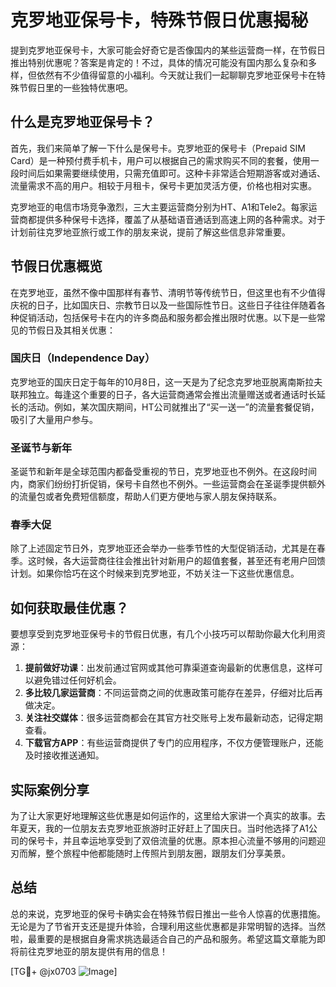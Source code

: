 # 克罗地亚保号卡，特殊节假日优惠揭秘

提到克罗地亚保号卡，大家可能会好奇它是否像国内的某些运营商一样，在节假日推出特别优惠呢？答案是肯定的！不过，具体的情况可能没有国内那么复杂和多样，但依然有不少值得留意的小福利。今天就让我们一起聊聊克罗地亚保号卡在特殊节假日里的一些独特优惠吧。

## 什么是克罗地亚保号卡？

首先，我们来简单了解一下什么是保号卡。克罗地亚的保号卡（Prepaid SIM Card）是一种预付费手机卡，用户可以根据自己的需求购买不同的套餐，使用一段时间后如果需要继续使用，只需充值即可。这种卡非常适合短期游客或对通话、流量需求不高的用户。相较于月租卡，保号卡更加灵活方便，价格也相对实惠。

克罗地亚的电信市场竞争激烈，三大主要运营商分别为HT、A1和Tele2。每家运营商都提供多种保号卡选择，覆盖了从基础语音通话到高速上网的各种需求。对于计划前往克罗地亚旅行或工作的朋友来说，提前了解这些信息非常重要。

## 节假日优惠概览

在克罗地亚，虽然不像中国那样有春节、清明节等传统节日，但这里也有不少值得庆祝的日子，比如国庆日、宗教节日以及一些国际性节日。这些日子往往伴随着各种促销活动，包括保号卡在内的许多商品和服务都会推出限时优惠。以下是一些常见的节假日及其相关优惠：

### 国庆日（Independence Day）

克罗地亚的国庆日定于每年的10月8日，这一天是为了纪念克罗地亚脱离南斯拉夫联邦独立。每逢这个重要的日子，各大运营商通常会推出流量赠送或者通话时长延长的活动。例如，某次国庆期间，HT公司就推出了“买一送一”的流量套餐促销，吸引了大量用户参与。

### 圣诞节与新年

圣诞节和新年是全球范围内都备受重视的节日，克罗地亚也不例外。在这段时间内，商家们纷纷打折促销，保号卡自然也不例外。一些运营商会在圣诞季提供额外的流量包或者免费短信额度，帮助人们更方便地与家人朋友保持联系。

### 春季大促

除了上述固定节日外，克罗地亚还会举办一些季节性的大型促销活动，尤其是在春季。这时候，各大运营商往往会推出针对新用户的超值套餐，甚至还有老用户回馈计划。如果你恰巧在这个时候来到克罗地亚，不妨关注一下这些优惠信息。

## 如何获取最佳优惠？

要想享受到克罗地亚保号卡的节假日优惠，有几个小技巧可以帮助你最大化利用资源：

1. **提前做好功课**：出发前通过官网或其他可靠渠道查询最新的优惠信息，这样可以避免错过任何好机会。
2. **多比较几家运营商**：不同运营商之间的优惠政策可能存在差异，仔细对比后再做决定。
3. **关注社交媒体**：很多运营商都会在其官方社交账号上发布最新动态，记得定期查看。
4. **下载官方APP**：有些运营商提供了专门的应用程序，不仅方便管理账户，还能及时接收推送通知。

## 实际案例分享

为了让大家更好地理解这些优惠是如何运作的，这里给大家讲一个真实的故事。去年夏天，我的一位朋友去克罗地亚旅游时正好赶上了国庆日。当时他选择了A1公司的保号卡，并且幸运地享受到了双倍流量的优惠。原本担心流量不够用的问题迎刃而解，整个旅程中他都能随时上传照片到朋友圈，跟朋友们分享美景。

## 总结

总的来说，克罗地亚的保号卡确实会在特殊节假日推出一些令人惊喜的优惠措施。无论是为了节省开支还是提升体验，合理利用这些优惠都是非常明智的选择。当然啦，最重要的是根据自身需求挑选最适合自己的产品和服务。希望这篇文章能为即将前往克罗地亚的朋友提供有用的信息！

[TG💪+ @jx0703 ![Image](https://github.com/user-attachments/assets/dbca1d08-cadb-493c-b0ec-ad6f7a83f270)]